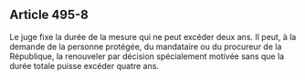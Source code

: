 Article 495-8
----
Le juge fixe la durée de la mesure qui ne peut excéder deux ans. Il peut, à la
demande de la personne protégée, du mandataire ou du procureur de la République,
la renouveler par décision spécialement motivée sans que la durée totale puisse
excéder quatre ans.
